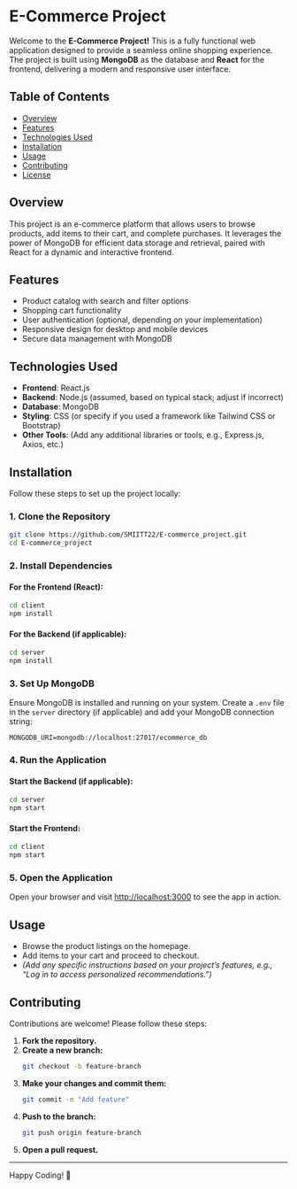 # E-Commerce Project

Welcome to the **E-Commerce Project!** This is a fully functional web application designed to provide a seamless online shopping experience. The project is built using **MongoDB** as the database and **React** for the frontend, delivering a modern and responsive user interface.

## Table of Contents
- [Overview](#overview)
- [Features](#features)
- [Technologies Used](#technologies-used)
- [Installation](#installation)
- [Usage](#usage)
- [Contributing](#contributing)
- [License](#license)

## Overview
This project is an e-commerce platform that allows users to browse products, add items to their cart, and complete purchases. It leverages the power of MongoDB for efficient data storage and retrieval, paired with React for a dynamic and interactive frontend.

## Features
- Product catalog with search and filter options
- Shopping cart functionality
- User authentication (optional, depending on your implementation)
- Responsive design for desktop and mobile devices
- Secure data management with MongoDB

## Technologies Used
- **Frontend**: React.js
- **Backend**: Node.js (assumed, based on typical stack; adjust if incorrect)
- **Database**: MongoDB
- **Styling**: CSS (or specify if you used a framework like Tailwind CSS or Bootstrap)
- **Other Tools**: (Add any additional libraries or tools, e.g., Express.js, Axios, etc.)

## Installation
Follow these steps to set up the project locally:

### 1. Clone the Repository
```bash
git clone https://github.com/SMIITT22/E-commerce_project.git
cd E-commerce_project
```

### 2. Install Dependencies
#### For the Frontend (React):
```bash
cd client
npm install
```

#### For the Backend (if applicable):
```bash
cd server
npm install
```

### 3. Set Up MongoDB
Ensure MongoDB is installed and running on your system. Create a `.env` file in the `server` directory (if applicable) and add your MongoDB connection string:
```env
MONGODB_URI=mongodb://localhost:27017/ecommerce_db
```

### 4. Run the Application
#### Start the Backend (if applicable):
```bash
cd server
npm start
```

#### Start the Frontend:
```bash
cd client
npm start
```

### 5. Open the Application
Open your browser and visit [http://localhost:3000](http://localhost:3000) to see the app in action.

## Usage
- Browse the product listings on the homepage.
- Add items to your cart and proceed to checkout.
- *(Add any specific instructions based on your project’s features, e.g., "Log in to access personalized recommendations.")*

## Contributing
Contributions are welcome! Please follow these steps:

1. **Fork the repository.**
2. **Create a new branch:**
   ```bash
   git checkout -b feature-branch
   ```
3. **Make your changes and commit them:**
   ```bash
   git commit -m "Add feature"
   ```
4. **Push to the branch:**
   ```bash
   git push origin feature-branch
   ```
5. **Open a pull request.**
---
Happy Coding! 🚀
